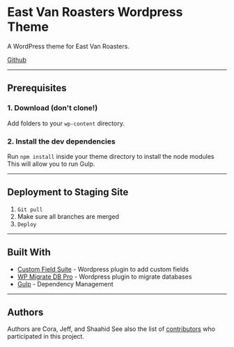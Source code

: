 # East Van Roasters Wordpress Theme

A WordPress theme for East Van Roasters.

[Github](https://github.com/redacademy/evr-summer-2017)

---

## Prerequisites

### 1. Download (don't clone!)

Add folders to your `wp-content` directory.

### 2. Install the dev dependencies

Run `npm install` inside your theme directory to install the node modules This will allow you to run Gulp.

---

## Deployment to Staging Site

  1. `Git pull`
  2. Make sure all branches are merged
  3. `Deploy`

---

## Built With

  - [Custom Field Suite](https://www.http://customfieldsuite.com/) - Wordpress plugin to add custom fields
  - [WP Migrate DB Pro](https://deliciousbrains.com/wp-migrate-db-pro/) - Wordpress plugin to migrate databases
  - [Gulp](https://http://gulpjs.com/) - Dependency Management

--- 

## Authors

Authors are Cora, Jeff, and Shaahid
See also the list of [contributors](https://github.com/redacademy/evr-summer-2017/graphs/contributors/) who participated in this project.